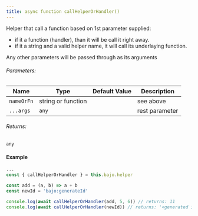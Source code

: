 ```yaml
---
title: async function callHelperOrHandler()
---
```


Helper that call a function based on 1st parameter supplied:

- if it a function (handler), than it will be call it right away.
- if it a string and a valid helper name, it will call its underlaying function.

Any other parameters will be passed through as its arguments

###### Parameters:

| Name | Type | Default Value | Description |
| ---- | ---- | ------------- | ----------- |
| ```nameOrFn``` | string or function || see above |
| ```...args``` | ```any``` || rest parameter |

###### Returns:

```any```


#### Example

```javascript
...
const { callHelperOrHandler } = this.bajo.helper

const add = (a, b) => a + b
const newId = 'bajo:generateId'

console.log(await callHelperOrHandler(add, 5, 6)) // returns: 11
console.log(await callHelperOrHandler(newId)) // returns: '<generated id>'
```
